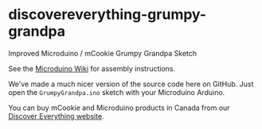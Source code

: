 # discovereverything-grumpy-grandpa
Improved Microduino / mCookie Grumpy Grandpa Sketch

See the [Microduino Wiki](https://wiki.microduino.cc/index.php/Noise_Alarm--Grumpy_Grandpa)
for assembly instructions.

We've made a much nicer version of the source code here on GitHub.
Just open the `GrumpyGrandpa.ino` sketch with your Microduino
Arduino.

You can buy mCookie and Microduino products in Canada from
our [Discover Everything website](http://discovereverything.ca/).

